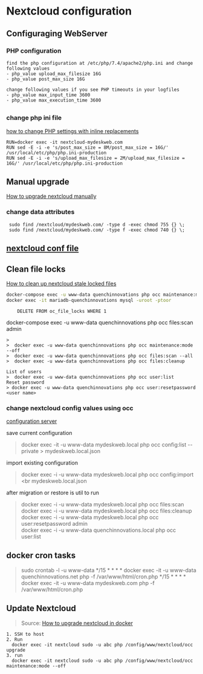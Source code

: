 # Nextcloud configuration

## Configuraging WebServer
### PHP configuration
    find the php configuration at /etc/php/7.4/apache2/php.ini and change following values
    - php_value upload_max_filesize 16G
    - php_value post_max_size 16G

    change following values if you see PHP timeouts in your logfiles
    - php_value max_input_time 3600
    - php_value max_execution_time 3600

##
### change php ini file
[how to change PHP settings with inline replacements](https://davescripts.com/docker-container-how-to-change-php-settings-inline-replacements)
```
RUN=docker exec -it nextcloud-mydeskweb.com
RUN sed -E -i -e 's/post_max_size = 8M/post_max_size = 16G/' /usr/local/etc/php/php.ini-production
RUN sed -E -i -e 's/upload_max_filesize = 2M/upload_max_filesize = 16G/' /usr/local/etc/php/php.ini-production
```
## Manual upgrade<br/>
[How to upgrade nextcloud manually](https://docs.nextcloud.com/server/latest/admin_manual/maintenance/manual_upgrade.html)
### change data attributes
```
 sudo find /nextcloud/mydeskweb.com/ -type d -exec chmod 755 {} \;
 sudo find /nextcloud/mydeskweb.com/ -type f -exec chmod 740 {} \;

```
## [nextcloud conf file](https://docs.nextcloud.com/server/11/admin_manual/configuration_server/config_sample_php_parameters.html?highlight=filesystem_check_changes)

## Clean file locks
[How to clean up nextcloud stale locked files](https://zedt.eu/tech/linux/how-to-clean-up-nextcloud-stale-locked-files/)<br/>
```bash
docker-compose exec -u www-data quenchinnovations php occ maintenance:mode --on
docker exec -it mariadb-quenchinnovations mysql -uroot -ptoor
```
```mysql
    DELETE FROM oc_file_locks WHERE 1
```
docker-compose exec -u www-data quenchinnovations php occ files:scan admin
```
>  
>  docker exec -u www-data quenchinnovations php occ maintenance:mode --off
>  docker exec -u www-data quenchinnovations php occ files:scan --all
>  docker exec -u www-data quenchinnovations php occ files:cleanup

List of users
>  docker exec -u www-data quenchinnovations php occ user:list
Reset password
> docker exec -u www-data quenchinnovations php occ user:resetpassword <user name> 
```

### change nextcloud config values using occ
[configuration server](https://docs.nextcloud.com/server/15/admin_manual/configuration_server/occ_command.html#config-commands-label)

save current configuration
> docker exec -it -u www-data mydeskweb.local php occ config:list --private > mydeskweb.local.json

import existing configuration
> docker exec -i -u www-data mydeskweb.local php occ config:import <br mydeskweb.local.json

after migration or restore is util to run
> docker exec -i -u www-data mydeskweb.local php occ files:scan <br/>
> docker exec -i -u www-data mydeskweb.local php occ files:cleanup <br/>
> docker exec -i -u www-data mydeskweb.local php occ user:resetpassword admin </br>
> docker exec -i -u www-data quenchinnovations.local php occ user:list

## docker cron tasks
>sudo crontab -l -u www-data
>*/15  *  *  *  * docker exec -it -u www-data quenchinnovations.net php -f /var/www/html/cron.php
>*/15  *  *  *  * docker exec -it -u www-data mydeskweb.com php -f /var/www/html/cron.php

## Update Nextcloud
> Source: [How to upgrade nextcloud in docker](https://forum.openmediavault.org/index.php?thread/31542-how-to-upgrade-nextcloud-in-docker/)
```
1. SSH to host
2. Run
  docker exec -it nextcloud sudo -u abc php /config/www/nextcloud/occ upgrade
3. run
  docker exec -it nextcloud sudo -u abc php /config/www/nextcloud/occ maintenance:mode --off
  
```


